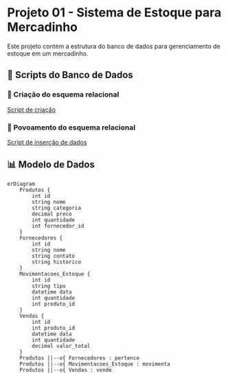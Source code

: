# Projeto 01 - Sistema de Estoque para Mercadinho  

Este projeto contém a estrutura do banco de dados para gerenciamento de estoque em um mercadinho.

## 📂 Scripts do Banco de Dados  

### 🔹 Criação do esquema relacional  
[Script de criação](create_script.sql)

### 🔹 Povoamento do esquema relacional  
[Script de inserção de dados](inserts_script.sql)

## 📊 Modelo de Dados  

```mermaid
erDiagram
    Produtos {
        int id
        string nome
        string categoria
        decimal preco
        int quantidade
        int fornecedor_id
    }
    Fornecedores {
        int id
        string nome
        string contato
        string historico
    }
    Movimentacoes_Estoque {
        int id
        string tipo
        datetime data
        int quantidade
        int produto_id
    }
    Vendas {
        int id
        int produto_id
        datetime data
        int quantidade
        decimal valor_total
    }
    Produtos ||--o{ Fornecedores : pertence
    Produtos ||--o{ Movimentacoes_Estoque : movimenta
    Produtos ||--o{ Vendas : vende
